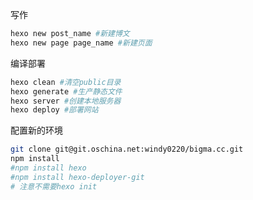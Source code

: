 写作
```bash
hexo new post_name #新建博文
hexo new page page_name #新建页面
```

编译部署
```bash
hexo clean #清空public目录
hexo generate #生产静态文件
hexo server #创建本地服务器 
hexo deploy #部署网站
```

配置新的环境
```bash
git clone git@git.oschina.net:windy0220/bigma.cc.git
npm install
#npm install hexo
#npm install hexo-deployer-git
# 注意不需要hexo init
```
